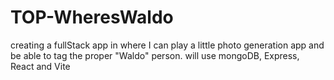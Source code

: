 # TOP-WheresWaldo

creating a fullStack app in where I can play a little photo generation app and be able to tag the proper "Waldo" person.
will use mongoDB, Express, React and Vite
